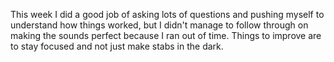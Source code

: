 This week I did a good job of asking lots of questions and pushing myself to understand how things worked, but I didn't manage to follow through on making the sounds perfect because I ran out of time. Things to improve are to stay focused and not just make stabs in the dark.
